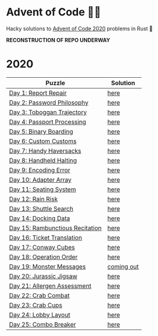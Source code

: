 # Advent of Code 🎅🏻
Hacky solutions to [Advent of Code 2020](https://adventofcode.com/2020) problems in Rust 🦀

__RECONSTRUCTION OF REPO UNDERWAY__

# 2020

|Puzzle|Solution|
|---|---|
|[Day 1: Report Repair](/questions/2020/01.md)|[here](/day1.py)|
|[Day 2: Password Philosophy](/questions/2020/02.md)|[here](/day2.py)|
|[Day 3: Toboggan Trajectory](/questions/2020/03.md)|[here](/day3.py)|
|[Day 4: Passport Processing](/questions/2020/04.md)|[here](/day4.py)|
|[Day 5: Binary Boarding](/questions/2020/05.md)|[here](/day5.py)|
|[Day 6: Custom Customs](/questions/2020/06.md)|[here](/day6.py)|
|[Day 7: Handy Haversacks](/questions/2020/07.md)|[here](/day7.py)|
|[Day 8: Handheld Halting](/questions/2020/08.md)|[here](/day8.py)|
|[Day 9: Encoding Error](/questions/2020/09.md)|[here](/day9.py)|
|[Day 10: Adapter Array](/questions/2020/10.md)|[here](/day10.py)|
|[Day 11: Seating System](/questions/2020/11.md)|[here](/day11.py)|
|[Day 12: Rain Risk](/questions/2020/12.md)|[here](/day12.py)|
|[Day 13: Shuttle Search](/questions/2020/13.md)|[here](/day13.py)|
|[Day 14: Docking Data](/questions/2020/14.md)|[here](/day14.py)|
|[Day 15: Rambunctious Recitation](/questions/2020/15.md)|[here](/day15.py)|
|[Day 16: Ticket Translation](/questions/2020/16.md)|[here](/day16.py)|
|[Day 17: Conway Cubes](/questions/2020/17.md)|[here](/day17.py)|
|[Day 18: Operation Order](/questions/2020/18.md)|[here](/day18.py)|
|[Day 19: Monster Messages](/questions/2020/19.md)|[coming out](/day19.py)|
|[Day 20: Jurassic Jigsaw](/questions/2020/20.md)|[here](/day20.py)|
|[Day 21: Allergen Assessment](/questions/2020/21.md)|[here](/day21.py)|
|[Day 22: Crab Combat](/questions/2020/22.md)|[here](/day22.py)|
|[Day 23: Crab Cups](/questions/2020/23.md)|[here](/day23.py)|
|[Day 24: Lobby Layout](/questions/2020/24.md)|[here](/day24.py)|
|[Day 25: Combo Breaker](/questions/2020/25.md)|[here](/day25.py)|
